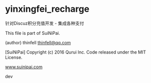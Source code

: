 # yinxingfei_recharge
针对Discuz积分充值开发 - 集成各种支付

This file is part of SuiNiPai.

(author) thinfell <thinfell@qq.com>

[SuiNiPai] Copyright (c) 2016 Qurui Inc. Code released under the MIT License.

www.suinipai.com

dev